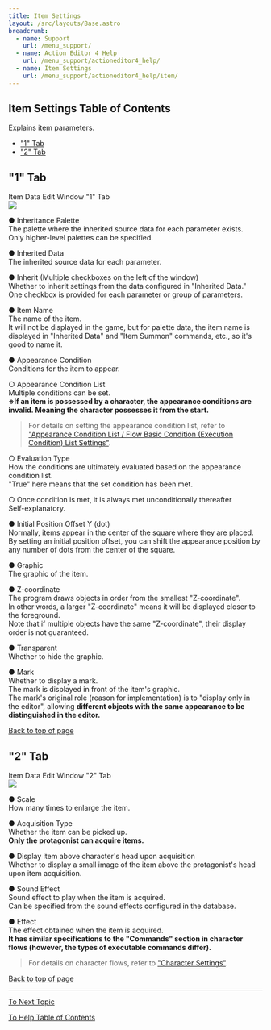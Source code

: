 ```yaml
---
title: Item Settings
layout: /src/layouts/Base.astro
breadcrumb:
  - name: Support
    url: /menu_support/
  - name: Action Editor 4 Help
    url: /menu_support/actioneditor4_help/
  - name: Item Settings
    url: /menu_support/actioneditor4_help/item/
---
```


<a name="TOP"></a>

## Item Settings Table of Contents

Explains item parameters.  

- ["1" Tab](#ITEM_1)
- ["2" Tab](#ITEM_2)

<a name="ITEM_1"></a>

## "1" Tab

Item Data Edit Window "1" Tab  
![](/menu_support/actioneditor4_help/item/Item1.jpg)  
  

● Inheritance Palette  
The palette where the inherited source data for each parameter exists.  
Only higher-level palettes can be specified.  
  
● Inherited Data  
The inherited source data for each parameter.  
  
● Inherit (Multiple checkboxes on the left of the window)  
Whether to inherit settings from the data configured in "Inherited Data."  
One checkbox is provided for each parameter or group of parameters.  
  
● Item Name  
The name of the item.  
It will not be displayed in the game, but for palette data, the item name is displayed in "Inherited Data" and "Item Summon" commands, etc., so it's good to name it.  
  
● Appearance Condition  
Conditions for the item to appear.  
  
○ Appearance Condition List  
Multiple conditions can be set.  
**※If an item is possessed by a character, the appearance conditions are invalid. Meaning the character possesses it from the start.**  
> For details on setting the appearance condition list, refer to ["Appearance Condition List / Flow Basic Condition (Execution Condition) List Settings"](../cond/).  
  
○ Evaluation Type  
How the conditions are ultimately evaluated based on the appearance condition list.  
"True" here means that the set condition has been met.  
  
○ Once condition is met, it is always met unconditionally thereafter  
Self-explanatory.  
  
● Initial Position Offset Y (dot)  
Normally, items appear in the center of the square where they are placed.  
By setting an initial position offset, you can shift the appearance position by any number of dots from the center of the square.  
  
● Graphic  
The graphic of the item.  
  
● Z-coordinate  
The program draws objects in order from the smallest "Z-coordinate".  
In other words, a larger "Z-coordinate" means it will be displayed closer to the foreground.  
Note that if multiple objects have the same "Z-coordinate", their display order is not guaranteed.  
  
● Transparent  
Whether to hide the graphic.  
  
● Mark  
Whether to display a mark.  
The mark is displayed in front of the item's graphic.  
The mark's original role (reason for implementation) is to "display only in the editor", allowing **different objects with the same appearance to be distinguished in the editor.**  

[Back to top of page](#TOP)

<a name="ITEM_2"></a>

## "2" Tab

Item Data Edit Window "2" Tab  
![](/menu_support/actioneditor4_help/item/Item2.jpg)  
  

● Scale  
How many times to enlarge the item.  
  
● Acquisition Type  
Whether the item can be picked up.  
**Only the protagonist can acquire items.**  
  
● Display item above character's head upon acquisition  
Whether to display a small image of the item above the protagonist's head upon item acquisition.  
  
● Sound Effect  
Sound effect to play when the item is acquired.  
Can be specified from the sound effects configured in the database.  
  
● Effect  
The effect obtained when the item is acquired.  
**It has similar specifications to the "Commands" section in character flows (however, the types of executable commands differ).**  
> For details on character flows, refer to ["Character Settings"](../chara/#CHARA_4).  

[Back to top of page](#TOP)

---

  

[To Next Topic](../commando/)

[To Help Table of Contents](..)